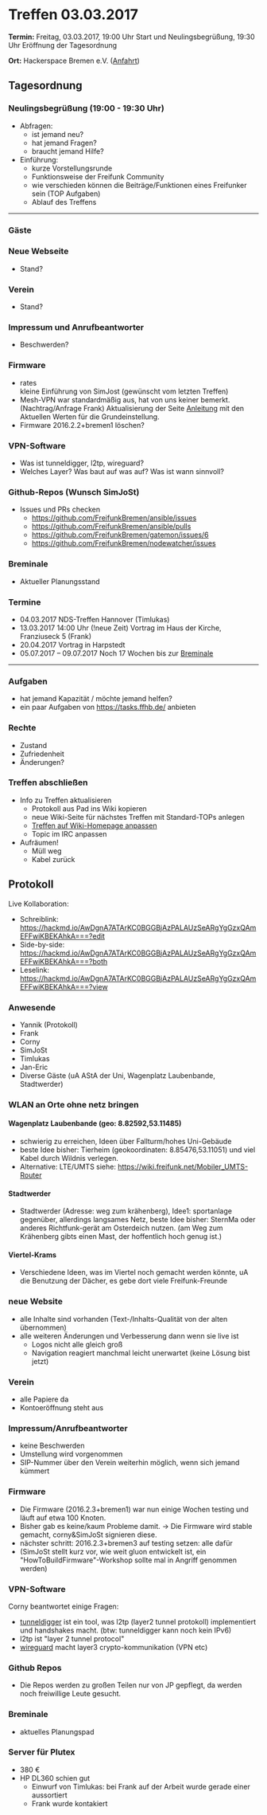 # Treffen 03.03.2017

**Termin:** Freitag, 03.03.2017, 19:00 Uhr Start und Neulingsbegrüßung, 19:30 Uhr Eröffnung der Tagesordnung

**Ort:** Hackerspace Bremen e.V. ([Anfahrt](https://www.hackerspace-bremen.de/anfahrt/))

## Tagesordnung
### Neulingsbegrüßung (19:00  - 19:30 Uhr)
- Abfragen:
    - ist jemand neu?
    - hat jemand Fragen?
    - braucht jemand Hilfe?
- Einführung:
    - kurze Vorstellungsrunde
    - Funktionsweise der Freifunk Community
    - wie verschieden können die Beiträge/Funktionen eines Freifunker sein (TOP Aufgaben)
    - Ablauf des Treffens

---
### Gäste

### Neue Webseite
- Stand?

### Verein
- Stand? 

### Impressum und Anrufbeantworter
- Beschwerden?

### Firmware
- rates  
  kleine Einführung von SimJost (gewünscht vom letzten Treffen)
- Mesh-VPN war standardmäßig aus, hat von uns keiner bemerkt. (Nachtrag/Anfrage Frank)
  Aktualisierung der Seite  [Anleitung](https://wiki.bremen.freifunk.net/Anleitungen/Firmware/Flashen#freifunk-router-konfigurieren) mit den Aktuellen Werten für die Grundeinstellung.
- Firmware 2016.2.2+bremen1 löschen?

### VPN-Software
- Was ist tunneldigger, l2tp, wireguard?
- Welches Layer? Was baut auf was auf? Was ist wann sinnvoll?

### Github-Repos (Wunsch SimJoSt)
- Issues und PRs checken
    - https://github.com/FreifunkBremen/ansible/issues
    - https://github.com/FreifunkBremen/ansible/pulls
    - https://github.com/FreifunkBremen/gatemon/issues/6
    - https://github.com/FreifunkBremen/nodewatcher/issues

### Breminale

- Aktueller Planungsstand

### Termine
- 04.03.2017 NDS-Treffen Hannover (Timlukas)
- 13.03.2017 14:00 Uhr (!neue Zeit) Vortrag im Haus der Kirche, Franziuseck 5 (Frank)
- 20.04.2017 Vortrag in Harpstedt
- 05.07.2017 – 09.07.2017 Noch 17 Wochen bis zur [Breminale](http://breminale.sternkultur.de/)

---

### Aufgaben
- hat jemand Kapazität / möchte jemand helfen?
- ein paar Aufgaben von https://tasks.ffhb.de/ anbieten

### Rechte
- Zustand
- Zufriedenheit
- Änderungen?

### Treffen abschließen
- Info zu Treffen aktualisieren
  - Protokoll aus Pad ins Wiki kopieren
  - neue Wiki-Seite für nächstes Treffen mit Standard-TOPs anlegen
  - [Treffen auf Wiki-Homepage anpassen](Home)
  - Topic im IRC anpassen
- Aufräumen!
  - Müll weg
  - Kabel zurück

## Protokoll
Live Kollaboration:
- Schreiblink: https://hackmd.io/AwDgnA7ATArKC0BGGBjAzPALAUzSeARgYgGzxQAmEFFwiKBEKAhkA===?edit
- Side-by-side: https://hackmd.io/AwDgnA7ATArKC0BGGBjAzPALAUzSeARgYgGzxQAmEFFwiKBEKAhkA===?both
- Leselink: https://hackmd.io/AwDgnA7ATArKC0BGGBjAzPALAUzSeARgYgGzxQAmEFFwiKBEKAhkA===?view

### Anwesende
- Yannik (Protokoll) 
- Frank
- Corny
- SimJoSt
- Timlukas
- Jan-Eric
- Diverse Gäste (uA AStA der Uni, Wagenplatz Laubenbande, Stadtwerder)

### WLAN an Orte ohne netz bringen
#### Wagenplatz Laubenbande (geo: 8.82592,53.11485) 
- schwierig zu erreichen, Ideen über Fallturm/hohes Uni-Gebäude
- beste Idee bisher: Tierheim (geokoordinaten: 8.85476,53.11051) und viel Kabel durch Wildnis verlegen.
- Alternative: LTE/UMTS siehe: https://wiki.freifunk.net/Mobiler_UMTS-Router

#### Stadtwerder
- Stadtwerder (Adresse: weg zum krähenberg), Idee1: sportanlage gegenüber, allerdings langsames Netz, beste Idee bisher: SternMa oder anderes Richtfunk-gerät am Osterdeich nutzen. (am Weg zum Krähenberg gibts einen Mast, der hoffentlich hoch genug ist.)

#### Viertel-Krams
- Verschiedene Ideen, was im Viertel noch gemacht werden könnte, uA die Benutzung der Dächer, es gebe dort viele Freifunk-Freunde

### neue Website
- alle Inhalte sind vorhanden (Text-/Inhalts-Qualität von der alten übernommen)
- alle weiteren Änderungen und Verbesserung dann wenn sie live ist
    - Logos nicht alle gleich groß
    - Navigation reagiert manchmal leicht unerwartet (keine Lösung bist jetzt)

### Verein
- alle Papiere da
- Kontoeröffnung steht aus

### Impressum/Anrufbeantworter
- keine Beschwerden
- Umstellung wird vorgenommen
- SIP-Nummer über den Verein weiterhin möglich, wenn sich jemand kümmert

### Firmware
- Die Firmware (2016.2.3+bremen1) war nun einige Wochen testing und läuft auf etwa 100 Knoten.
- Bisher gab es keine/kaum Probleme damit. -> Die Firmware wird stable gemacht, corny&SimJoSt signieren diese.
- nächster schritt: 2016.2.3+bremen3 auf testing setzen: alle dafür
- (SimJoSt stellt kurz vor, wie weit gluon entwickelt ist, ein "HowToBuildFirmware"-Workshop sollte mal in Angriff genommen werden)

### VPN-Software
Corny beantwortet einige Fragen:
- [tunneldigger](http://tunneldigger.readthedocs.io/en/latest/) ist ein tool, was l2tp (layer2 tunnel protokoll) implementiert und handshakes macht. (btw: tunneldigger kann noch kein IPv6)
- l2tp ist "layer 2 tunnel protocol" 
- [wireguard](https://www.wireguard.io/) macht layer3 crypto-kommunikation (VPN etc)

### Github Repos 
- Die Repos werden zu großen Teilen nur von JP gepflegt, da werden noch freiwillige Leute gesucht.

### Breminale
- aktuelles Planungspad

### Server für Plutex
- 380 €
- HP DL360 schien gut
    - Einwurf von Timlukas: bei Frank auf der Arbeit wurde gerade einer aussortiert
    - Frank wurde kontakiert

